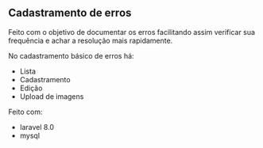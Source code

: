 ## Cadastramento de erros
Feito com o objetivo de documentar os erros facilitando assim verificar sua frequência e achar a resolução mais rapidamente.

No cadastramento básico de erros há:
 - Lista
 - Cadastramento
 - Edição
 - Upload de imagens


 Feito com:
 - laravel 8.0
 - mysql 